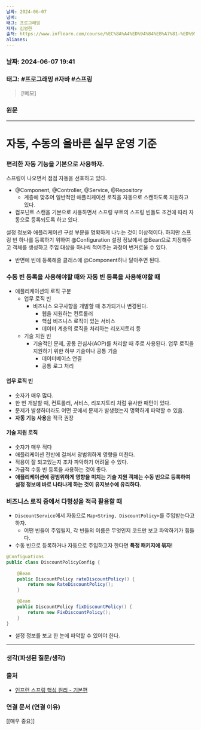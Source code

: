 ```yaml
---
날짜: 2024-06-07
넘버: 
태그: 프로그래밍
저자: 김영한
출처: https://www.inflearn.com/course/%EC%8A%A4%ED%94%84%EB%A7%81-%ED%95%B5%EC%8B%AC-%EC%9B%90%EB%A6%AC-%EA%B8%B0%EB%B3%B8%ED%8E%B8/dashboard
aliases:
---
```

### 날짜:  2024-06-07 19:41

### 태그: #프로그래밍 #자바 #스프링

>[!메모]
>

### 원문
---
# 자동, 수동의 올바른 실무 운영 기준
### 편리한 자동 기능을 기본으로 사용하자.
스프링이 나오면서 점점 자동을 선호하고 있다.
- @Component, @Controller, @Service, @Repository
	- 계층에 맞추어 일반적인 애플리케이션 로직을 자동으로 스캔하도록 지원하고 있다.
- 컴포넌트 스캔을 기본으로 사용하면서 스프링 부트의 스프링 빈들도 조건에 따라 자동으로 등록되도록 하고 있다.

설정 정보와 애플리케이션 구성 부분을 명확하게 나누는 것이 이상적이다.
하지만 스프링 빈 하나를 등록하기 위하여 @Configuration 설정 정보에서 @Bean으로 지정해주고 객체를 생성하고 주입 대상을 하나씩 적어주는 과정이 번거로울 수 있다.
- 반면에 빈에 등록해줄 클래스에 @Component하나 달아주면 된다.

### 수동 빈 등록을 사용해야할 때와 자동 빈 등록을 사용해야할 때
- 애플리케이션의 로직 구분
	- 업무 로직 빈
		- 비즈니스 요구사항을 개발할 때 추가되거나 변경된다.
			- 웹을 지원하는 컨트롤러
			- 핵심 비즈니스 로직이 있는 서비스
			- 데이터 계층의 로직을 처리하는 리포지토리 등
	- 기술 지원 빈
		- 기술적인 문제, 공통 관심사(AOP)를 처리할 때 주로 사용된다. 업무 로직을 지원하기 위한 하부 기술이나 공통 기술
			- 데이터베이스 연결
			- 공통 로그 처리
#### 업무 로직 빈
- 숫자가 매우 많다.
- 한 번 개발할 때, 컨트롤러, 서비스, 리포지토리 처럼 유사한 패턴이 있다.
- 문제가 발생하더라도 어떤 곳에서 문제가 발생했는지 명확하게 파악할 수 있음.
- **자동 기능 사용**을 적극 권장
#### 기술 지원 로직
- 숫자가 매우 적다
- 애플리케이션 전반에 걸쳐서 광범위하게 영향을 미친다.
- 적용이 잘 되고있는지 조차 파악하기 어려울 수 있다.
- 가급적 수동 빈 등록을 사용하는 것이 좋다.
- **애플리케이션에 광범위하게 영향을 미치는 기술 지원 객체는 수동 빈으로 등록하여 설정 정보에 바로 나타나게 하는 것이 유지보수에 유리하다.**

### 비즈니스 로직 중에서 다형성을 적극 활용할 때
- `DiscountService`에서 자동으로 `Map<String, DiscountPolicy>`를 주입받는다고 하자.
	- 어떤 빈들이 주입될지, 각 빈들의 이름은 무엇인지 코드만 보고 파악하기가 힘들다.
- 수동 빈으로 등록하거나 자동으로 주입하고자 한다면 **특정 패키지에 묶자**!
```java
@Configuations
public class DiscountPolicyConfig {
	
	@Bean
	public DiscountPolicy rateDiscountPolicy() {
		return new RateDiscountPolicy();
	}
	
	@Bean
	public DiscountPolicy fixDiscountPolicy() {
		return new FixDiscountPolicy();
	}
}
```
- 설정 정보를 보고 한 눈에 파악할 수 있어야 한다.


---
### 생각(파생된 질문/생각)

### 출처
- [인프런 스프링 핵심 원리 - 기본편](https://www.inflearn.com/course/%EC%8A%A4%ED%94%84%EB%A7%81-%ED%95%B5%EC%8B%AC-%EC%9B%90%EB%A6%AC-%EA%B8%B0%EB%B3%B8%ED%8E%B8/dashboard)

### 연결 문서 (연결 이유)
[[매우 중요]]